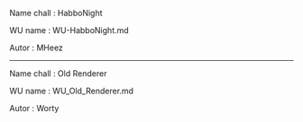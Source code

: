 Name chall : HabboNight

WU name : WU-HabboNight.md

Autor : MHeez

-----------------

Name chall : Old Renderer

WU name : WU_Old_Renderer.md

Autor : Worty
